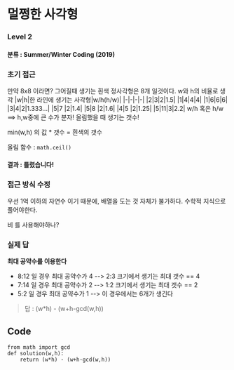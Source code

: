 # 멀쩡한 사각형

### Level 2

#### 분류 : Summer/Winter Coding (2019)

### 초기 접근

만약 8x8 이라면? 그어질때 생기는 흰색 정사각형은 8개 일것이다.
w와 h의 비율로 생각
|w|h|한 라인에 생기는 사각형|w/h(h/w)|
|-|-|-|-|
|2|3|2|1.5|
|1|4|4|4|
|1|6|6|6|
|3|4|2|1.333...|
|5|7 |2|1.4|
|5|8 |2|1.6|
|4|5 |2|1.25|
|5|11|3|2.2|
w/h 혹은 h/w ==> h,w중에 큰 수가 분자!
올림했을 때 생기는 갯수!

min(w,h) 의 값 * 갯수 = 흰색의 갯수

올림 함수 : ```math.ceil()```

#### 결과 : 틀렸습니다!

### 접근 방식 수정
우선 1억 이하의 자연수 이기 때문에, 배열을 도는 것 자체가 불가하다.
수학적 지식으로 풀어야한다.

비 를 사용해야하나? 

### 실제 답

**최대 공약수를 이용한다**
* 8:12 일 경우 최대 공약수가 4 --> 2:3 크기에서 생기는 최대 갯수 == 4
* 7:14 일 경우 최대 공약수가 2 --> 1:2 크기에서 생기는 최대 갯수 == 2
* 5:2 일 경우 최대 공약수가 1 --> 이 경우에서는 6개가 생긴다
> 답 : (w*h) - (w+h-gcd(w,h))

## Code
```
from math import gcd
def solution(w,h):
    return (w*h) - (w+h-gcd(w,h))
```
